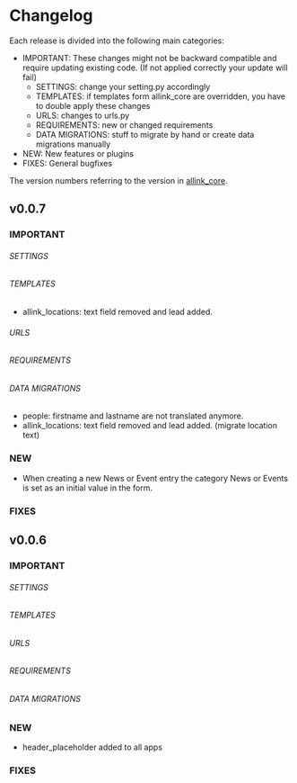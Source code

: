# Changelog

Each release is divided into the following main categories:

- IMPORTANT: These changes might not be backward compatible and require updating existing code. (If not applied correctly your update will fail)
    - SETTINGS: change your setting.py accordingly
    - TEMPLATES: if templates form allink_core are overridden, you have to double apply these changes
    - URLS: changes to urls.py
    - REQUIREMENTS: new or changed requirements
    - DATA MIGRATIONS: stuff to migrate by hand or create data migrations manually
- NEW: New features or plugins
- FIXES: General bugfixes

The version numbers referring to the version in [allink_core](git@github.com/allink/allink-core.git).


## v0.0.7

### IMPORTANT

###### SETTINGS

###### TEMPLATES
- allink_locations: text field removed and lead added.

###### URLS

###### REQUIREMENTS

###### DATA MIGRATIONS
- people: firstname and lastname are not translated anymore.
- allink_locations: text field removed and lead added. (migrate location text)

### NEW
- When creating a new News or Event entry the category News or Events is set as an initial value in the form.

### FIXES


## v0.0.6

### IMPORTANT

###### SETTINGS

###### TEMPLATES

###### URLS

###### REQUIREMENTS

###### DATA MIGRATIONS

### NEW
- header_placeholder added to all apps

### FIXES
